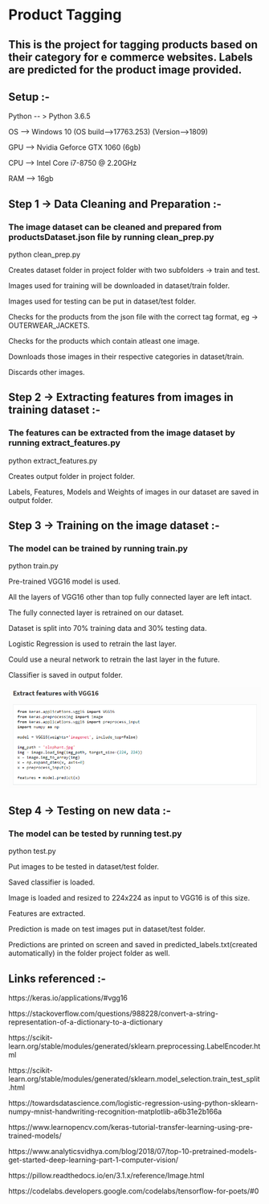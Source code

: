 # Product Tagging

<h2> This is the project for tagging products based on their category for e commerce websites. Labels are predicted for the product image provided. </h2>

<h2> Setup :- </h2>
<p> Python -- > Python 3.6.5 </p>
<p> OS --> Windows 10 (OS build-->17763.253) (Version-->1809) </p>
<p> GPU --> Nvidia Geforce GTX 1060 (6gb) </p>
<p> CPU --> Intel Core i7-8750 @ 2.20GHz </p>
<p> RAM --> 16gb </p>

<h2> Step 1 -> Data Cleaning and Preparation :- </h2>
<h3>The image dataset can be cleaned and prepared from productsDataset.json file by running clean_prep.py</h3>
<p>python clean_prep.py</p>
<p>Creates dataset folder in project folder with two subfolders -> train and test.</p>
<p>Images used for training will be downloaded in dataset/train folder.</p>
<p>Images used for testing can be put in dataset/test folder.</p>
<p>Checks for the products from the json file with the correct tag format, eg -> OUTERWEAR_JACKETS.</p>
<p>Checks for the products which contain atleast one image.</p>
<p>Downloads those images in their respective categories in dataset/train.</p>
<p>Discards other images.</p>

<h2> Step 2 -> Extracting features from images in training dataset :- </h2>
<h3>The features can be extracted from the image dataset by running extract_features.py</h3>
<p>python extract_features.py</p>
<p>Creates output folder in project folder.</p>
<p>Labels, Features, Models and Weights of images in our dataset are saved in output folder.</p>

<h2>Step 3 -> Training on the image dataset :-</h2>
<h3>The model can be trained by running train.py</h3>
<p>python train.py</p>
<p>Pre-trained VGG16 model is used.</p>
<p>All the layers of VGG16 other than top fully connected layer are left intact.</p>
<p>The fully connected layer is retrained on our dataset.</p>
<p>Dataset is split into 70% training data and 30% testing data.</p>
<p>Logistic Regression is used to retrain the last layer.</p>
<p>Could use a neural network to retrain the last layer in the future.</p>
<p>Classifier is saved in output folder.</p>

<img src="extract_features.png">

<h2>Step 4 -> Testing on new data :-</h2>
<h3>The model can be tested by running test.py</h3>
<p>python test.py</p>
<p>Put images to be tested in dataset/test folder.</p>
<p>Saved classifier is loaded.</p>
<p>Image is loaded and resized to 224x224 as input to VGG16 is of this size.</p>
<p>Features are extracted.</p>
<p>Prediction is made on test images put in dataset/test folder.</p>
<p>Predictions are printed on screen and saved in predicted_labels.txt(created automatically) in the folder project folder as well.</p>

<h2> Links referenced :- </h2>
<p> https://keras.io/applications/#vgg16 </p>
<p> https://stackoverflow.com/questions/988228/convert-a-string-representation-of-a-dictionary-to-a-dictionary </p>
<p> https://scikit-learn.org/stable/modules/generated/sklearn.preprocessing.LabelEncoder.html </p>
<p> https://scikit-learn.org/stable/modules/generated/sklearn.model_selection.train_test_split.html </p>
<p> https://towardsdatascience.com/logistic-regression-using-python-sklearn-numpy-mnist-handwriting-recognition-matplotlib-a6b31e2b166a </p>
<p> https://www.learnopencv.com/keras-tutorial-transfer-learning-using-pre-trained-models/ </p>
<p> https://www.analyticsvidhya.com/blog/2018/07/top-10-pretrained-models-get-started-deep-learning-part-1-computer-vision/ </p>
<p> https://pillow.readthedocs.io/en/3.1.x/reference/Image.html </p>
<p> https://codelabs.developers.google.com/codelabs/tensorflow-for-poets/#0 </p>
